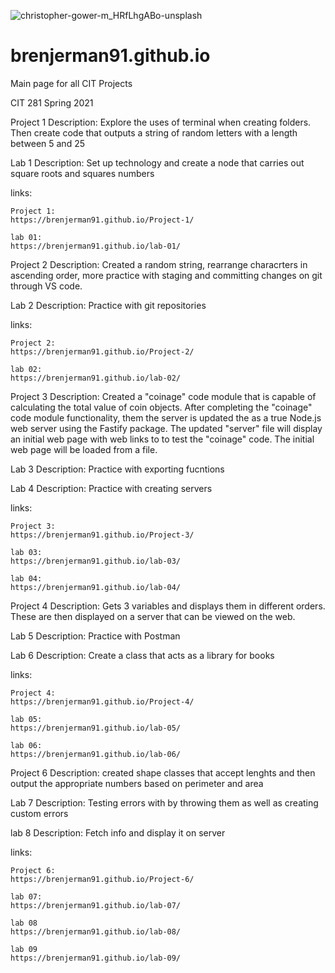 ![christopher-gower-m_HRfLhgABo-unsplash](https://user-images.githubusercontent.com/72880293/120870405-bb45ce80-c54d-11eb-897b-fcc8ee744f46.jpg)
# brenjerman91.github.io
Main page for all CIT Projects 



CIT 281 Spring 2021


Project 1
Description: Explore the uses of terminal when creating folders. Then create code that outputs a string of random letters with a length between 5 and 25

Lab 1
Description: Set up technology and create a node that carries out square roots and squares numbers


links:

    Project 1:
    https://brenjerman91.github.io/Project-1/

    lab 01:
    https://brenjerman91.github.io/lab-01/


Project 2
Description: Created a random string, rearrange characrters in ascending order, more practice with staging and committing changes on git through VS code.



Lab 2
Description: Practice with git repositories

links:

    Project 2: 
    https://brenjerman91.github.io/Project-2/
    
    lab 02: 
    https://brenjerman91.github.io/lab-02/


Project 3
Description: Created a "coinage" code module that is capable of calculating the total value of coin objects. After completing the "coinage" code module functionality, them the server is updated the as a true Node.js web server using the Fastify package. The updated "server" file will display an initial web page with web links to to test the "coinage" code. The initial web page will be loaded from a file.



Lab 3
Description: Practice with exporting fucntions 

Lab 4
Description: Practice with creating servers 

links:

    Project 3:
    https://brenjerman91.github.io/Project-3/
    
    lab 03:
    https://brenjerman91.github.io/lab-03/
    
    lab 04:
    https://brenjerman91.github.io/lab-04/

Project 4
Description: Gets 3 variables and displays them in different orders. These are then displayed on a server that can be viewed on the web. 

Lab 5
Description: Practice with Postman 

Lab 6
Description: Create a class that acts as a library for books 

links:

    Project 4:
    https://brenjerman91.github.io/Project-4/
    
    lab 05:
    https://brenjerman91.github.io/lab-05/
    
    lab 06:
    https://brenjerman91.github.io/lab-06/

Project 6
Description: created shape classes that accept lenghts and then output the appropriate numbers based on perimeter and area

Lab 7 
Description: Testing errors with by throwing them as well as creating custom errors

lab 8
Description: Fetch info and display it on server

links:

    Project 6:
    https://brenjerman91.github.io/Project-6/
    
    lab 07:
    https://brenjerman91.github.io/lab-07/
    
    lab 08
    https://brenjerman91.github.io/lab-08/
    
    lab 09
    https://brenjerman91.github.io/lab-09/
   

